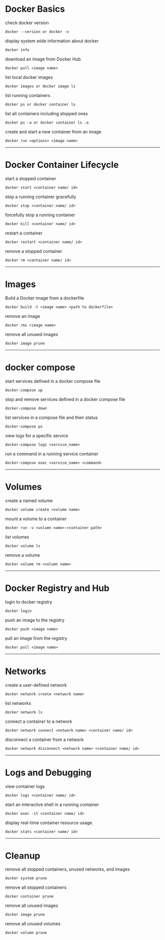 # Docker Basics

check docker version

    docker --version or docker -v

display system wide information about docker

    docker info

download an image from Docker Hub

    docker pull <image name>

list local docker images

    docker images or docker image ls

list running containers

    docker ps or docker container ls

list all containers including stopped ones

    docker ps -a or docker container ls -a

create and start a new container from an image

    docker run <options> <image name>

---
# Docker Container Lifecycle

start a stopped container

    docker start <container name/ id>

stop a running container gracefully

    docker stop <container name/ id>

forcefully stop a running container

    docker kill <container name/ id>

restart a container

    docker restart <container name/ id>

remove a stopped container

    docker rm <container name/ id>

---
# Images

Build a Docker image from a dockerfile

    docker build -t <image name> <path to dockerfile>

remove an image

    docker rmi <image name>

remove all unused images

    docker image prune

---
# docker compose

start services defined in a docker compose file

    docker-compose up

stop and remove services defined in a docker compose file

    docker-compose down

list services in a compose file and their status

    docker-compose ps

view logs for a specific service

    docker-compose logs <service_name>

run a command in a running service container

    docker-compose exec <service_name> <command>

---
# Volumes

create a named volume

    docker volume create <volume name>

mount a volume to a container

    docker run -v <volumn name>:<container path>

list volumes

    docker volume ls

remove a volume

    docker volume rm <volumn name>

---
# Docker Registry and Hub

login to docker registry

    docker login

push an image to the registry

    docker push <image name>

pull an image from the registry

    docker pull <image name>

---
# Networks

create a user-defined network

    docker network create <network name>

list networks

    docker network ls

connect a container to a network

    docker network connect <network name> <container name/ id>

disconnect a container from a network

    docker network disconnect <network name> <container name/ id>

---
# Logs and Debugging

view container logs

    docker logs <container name/ id>

start an interactive shell in a running container

    docker exec -it <container name/ id>

display real-time container resource usage.

    docker stats <container name/ id>

---
# Cleanup

remove all stopped containers, unused networks, and images

    docker system prune

remove all stopped containers

    docker container prune

remove all unused images

    docker image prune

remove all unused volumes

    docker volumn prune